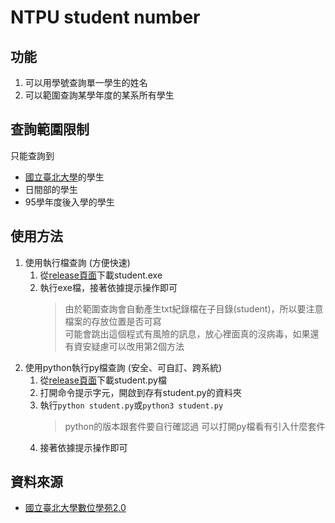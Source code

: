 # NTPU student number
## 功能
1. 可以用學號查詢單一學生的姓名
2. 可以範圍查詢某學年度的某系所有學生
## 查詢範圍限制
只能查詢到
* [國立臺北大學](https://new.ntpu.edu.tw/)的學生
* 日間部的學生
* 95學年度後入學的學生
## 使用方法
1. 使用執行檔查詢 (方便快速)
    1. 從[release頁面](https://github.com/garyellow/student_number/releases)下載student.exe
    2. 執行exe檔，接著依據提示操作即可
        > 由於範圍查詢會自動產生txt紀錄檔在子目錄(student)，所以要注意檔案的存放位置是否可寫  
        > 可能會跳出這個程式有風險的訊息，放心裡面真的沒病毒，如果還有資安疑慮可以改用第2個方法
2. 使用python執行py檔查詢 (安全、可自訂、跨系統)
    1. 從[release頁面](https://github.com/garyellow/student_number/releases)下載student.py檔
    2. 打開命令提示字元，開啟到存有student.py的資料夾
    3. 執行`python student.py`或`python3 student.py`
        > python的版本跟套件要自行確認過
        > 可以打開py檔看有引入什麼套件
    4. 接著依據提示操作即可
## 資料來源
* [國立臺北大學數位學苑2.0](http://lms.ntpu.edu.tw/)
